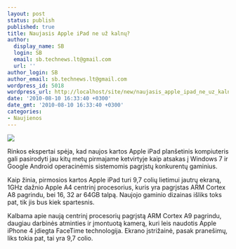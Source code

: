 ```yaml
---
layout: post
status: publish
published: true
title: Naujasis Apple iPad ne už kalnų?
author:
  display_name: SB
  login: SB
  email: sb.technews.lt@gmail.com
  url: ''
author_login: SB
author_email: sb.technews.lt@gmail.com
wordpress_id: 5018
wordpress_url: http://localhost/site/new/naujasis_apple_ipad_ne_uz_kalnu/
date: '2010-08-10 16:33:40 +0300'
date_gmt: '2010-08-10 16:33:40 +0300'
categories:
- Naujienos
---
```

<div class="imgright"><img src="http://t3.gstatic.com/images?q=tbn:pgRDaGlekoMfsM:http://www.pma-show.com/news_images/00668_apple-ipad-photo.jpg"  /></div>
<p>Rinkos ekspertai spėja, kad naujos kartos Apple iPad planšetinis kompiuteris gali pasirodyti jau kitų metų pirmajame ketvirtyje kaip atsakas į Windows 7 ir Google Android operacinėmis sistemomis pagrįstų konkurentų gaminius.</p>
<p>Kaip žinia, pirmosios kartos Apple iPad turi 9,7 colių lietimui jautrų ekraną, 1GHz dažnio Apple A4 centrinį procesorius, kuris yra pagrįstas ARM Cortex A8 pagrindu, bei 16, 32 ar 64GB talpą. Naujojo gaminio dizainas išliks toks pat, tik jis bus kiek spartesnis.</p>
<p>Kalbama apie naują centrinį procesorių pagrįstą ARM Cortex A9 pagrindu, daugiau darbinės atminties ir įmontuotą kamerą, kuri leis naudotis Apple iPhone 4 įdiegta FaceTime technologija. Ekrano įstrižainė, pasak pranešimų, liks tokia pat, tai yra 9,7 colio.<br /></p>
